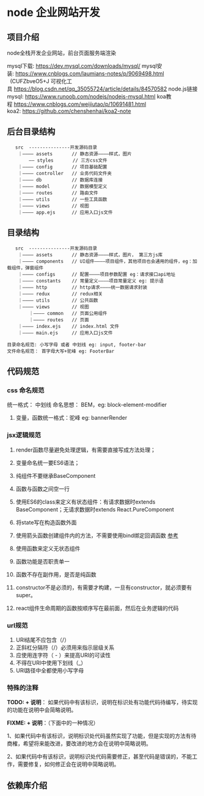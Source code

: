 # node 企业网站开发

## 项目介绍
node全栈开发企业网站，前台页面服务端渲染


mysql下载: https://dev.mysql.com/downloads/mysql/
mysql安装: https://www.cnblogs.com/laumians-notes/p/9069498.html   (CUFZbveO5+J
可视化工具 https://blog.csdn.net/qq_35055724/article/details/84570582
node.js链接mysql: https://www.runoob.com/nodejs/nodejs-mysql.html
koa教程 https://www.cnblogs.com/weijiutao/p/10691481.html
koa2: https://github.com/chenshenhai/koa2-note

## 后台目录结构
```
   src  ---------------开发源码目录
    ｜———— assets       // 静态资源————样式，图片
        —— styles       // 三方css文件
    ｜———— config       // 项目基础配置
    ｜———— controller   // 业务代码文件夹
    ｜———— db           // 数据库连接
    ｜———— model        // 数据模型定义
    ｜———— routes       // 路由文件
    ｜———— utils        // 一些工具函数
    ｜———— views        // 视图
    ｜———— app.ejs      // 应用入口js文件
```


## 目录结构
```
   src  ---------------开发源码目录
    ｜———— assets       // 静态资源————样式，图片， 第三方js库
    ｜———— components   // UI组件————项目组件，其他项目也会通用的组件，eg：加载组件，弹窗组件
    ｜———— configs      // 配置————项目参数配置 eg：请求接口api地址
    ｜———— constants    // 常量定义————项目常量定义 eg: 提示语
    ｜———— http         // http请求————统一数据请求封装
    ｜———— redux        // redux相关
    ｜———— utils        // 公共函数
    ｜———— views        // 视图
        ｜———— common   // 页面公用组件
        ｜———— routes   // 页面
    ｜———— index.ejs    // index.html 文件
    ｜———— main.ejs     // 应用入口js文件

目录命名规范: 小写字母 或者 中划线 eg: input, footer-bar
文件命名规范： 首字母大写+驼峰 eg: FooterBar
```


## 代码规范
### css 命名规范

统一格式： 中划线
  命名思想： BEM，eg: block-element-modifier

1. 变量，函数统一格式：驼峰
     eg: bannerRender

### jsx逻辑规范

1. render函数尽量避免处理逻辑，有需要直接写成方法处理；

2. 变量命名统一要ES6语法；

3. 纯组件不要继承BaseComponent

4. 函数与函数之间空一行

5. 使用ES6的class来定义有状态组件：有请求数据时extends BaseComponent；无请求数据时extends React.PureComponent

6. 将state写在构造函数外面

7. 使用箭头函数创建组件内的方法，不需要使用bind绑定回调函数     [参考](https://react.docschina.org/docs/handling-events.html)

8. 使用函数来定义无状态组件

9. 函数功能是否职责单一

10. 函数不存在副作用，是否是纯函数

11. constructor不是必须的，有需要才构建，一旦有constructor，就必须要有super。

    [参考]: https://segmentfault.com/a/1190000008165717

12. react组件生命周期的函数按顺序写在最前面，然后在业务逻辑的代码

### url规范

1. URl结尾不应包含（/）
2. 正斜杠分隔符（/）必须用来指示层级关系
3. 应使用连字符（ - ）来提高URI的可读性
4. 不得在URI中使用下划线（_）
5. URI路径中全都使用小写字母

### 特殊的注释

**TODO: + 说明**：
如果代码中有该标识，说明在标识处有功能代码待编写，待实现的功能在说明中会简略说明。

**FIXME: + 说明**：（下面中的一种情况）

1、如果代码中有该标识，说明标识处代码虽然实现了功能，但是实现的方法有待商榷，希望将来能改进，要改进的地方会在说明中简略说明。

2、如果代码中有该标识，说明标识处代码需要修正，甚至代码是错误的，不能工作，需要修复，如何修正会在说明中简略说明。  




## 依赖库介绍


​                        
​                
​               
​                
​                
​                
